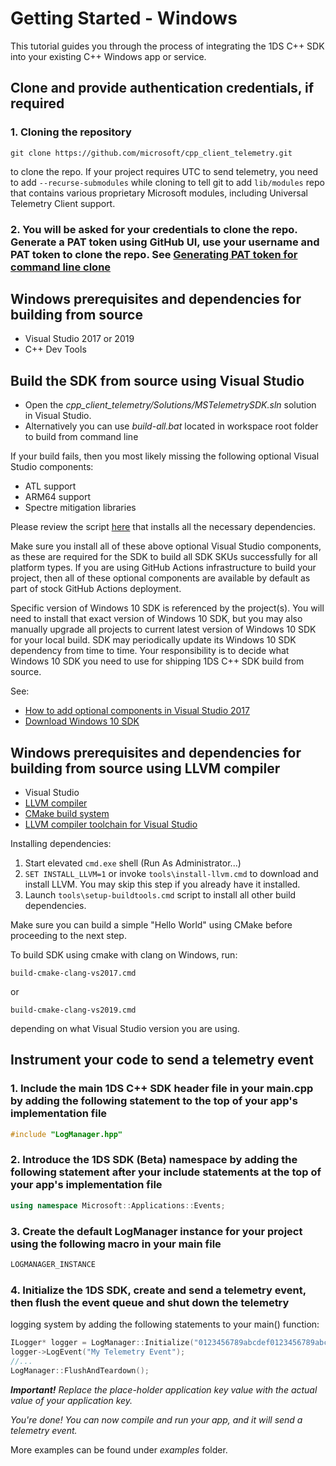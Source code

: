 # Getting Started - Windows

This tutorial guides you through the process of integrating the 1DS C++ SDK into your existing C++ Windows app or service.

## **Clone and provide authentication credentials, if required**

### 1. Cloning the repository

```git clone https://github.com/microsoft/cpp_client_telemetry.git```

to clone the repo. If your project requires UTC to send telemetry, you need to add `--recurse-submodules` while cloning to tell git to add `lib/modules` repo that contains various proprietary Microsoft modules, including Universal Telemetry Client support.

### 2. You will be asked for your credentials to clone the repo. Generate a PAT token using GitHub UI, use your username and PAT token to clone the repo. See [Generating PAT token for command line clone](https://help.github.com/en/github/authenticating-to-github/creating-a-personal-access-token-for-the-command-line)

## **Windows prerequisites and dependencies for building from source**

* Visual Studio 2017 or 2019
* C++ Dev Tools

## **Build the SDK from source using Visual Studio**

* Open the *cpp_client_telemetry/Solutions/MSTelemetrySDK.sln* solution in Visual Studio.
* Alternatively you can use *build-all.bat* located in workspace root folder to build from command line

If your build fails, then you most likely missing the following optional Visual Studio components:

* ATL support
* ARM64 support
* Spectre mitigation libraries

Please review the script [here](../tools/setup-buildtools.cmd) that installs all the necessary dependencies.

Make sure you install all of these above optional Visual Studio components, as these are required for the SDK to build all SDK SKUs successfully for all platform types. If you are using GitHub Actions infrastructure to build your project, then all of these optional components are available by default as part of stock GitHub Actions deployment.

Specific version of Windows 10 SDK is referenced by the project(s). You will need to install that exact version of Windows 10 SDK, but you may also manually upgrade all projects to current latest version of Windows 10 SDK for your local build. SDK may periodically update its Windows 10 SDK dependency from time to time. Your responsibility is to decide what Windows 10 SDK you need to use for shipping 1DS C++ SDK build from source.

See:

* [How to add optional components in Visual Studio 2017](https://docs.microsoft.com/en-us/visualstudio/install/modify-visual-studio?view=vs-2017)
* [Download Windows 10 SDK](https://developer.microsoft.com/en-us/windows/downloads/windows-10-sdk)

## **Windows prerequisites and dependencies for building from source using LLVM compiler**

* Visual Studio
* [LLVM compiler](https://releases.llvm.org/download.html)
* [CMake build system](https://cmake.org/download/)
* [LLVM compiler toolchain for Visual Studio](https://marketplace.visualstudio.com/items?itemName=LLVMExtensions.llvm-toolchain)

Installing dependencies:

1. Start elevated `cmd.exe` shell (Run As Administrator...)
2. `SET INSTALL_LLVM=1` or invoke `tools\install-llvm.cmd` to download and install LLVM. You may skip this step if you already have it installed.
3. Launch `tools\setup-buildtools.cmd` script to install all other build dependencies.

Make sure you can build a simple "Hello World" using CMake before proceeding to the next step.

To build SDK using cmake with clang on Windows, run:

```build-cmake-clang-vs2017.cmd```

  or

```build-cmake-clang-vs2019.cmd```

depending on what Visual Studio version you are using.

## **Instrument your code to send a telemetry event**

### 1. Include the main 1DS C++ SDK header file in your main.cpp by adding the following statement to the top of your app's implementation file

```cpp
#include "LogManager.hpp"
```

### 2. Introduce the 1DS SDK (Beta) namespace by adding the following statement after your include statements at the top of your app's implementation file

```cpp
using namespace Microsoft::Applications::Events;
```

### 3. Create the default LogManager instance for your project using the following macro in your main file

```cpp
LOGMANAGER_INSTANCE
```

### 4. Initialize the 1DS SDK, create and send a telemetry event, then flush the event queue and shut down the telemetry

logging system by adding the following statements to your main() function:

```cpp
ILogger* logger = LogManager::Initialize("0123456789abcdef0123456789abcdef-01234567-0123-0123-0123-0123456789ab-0123");
logger->LogEvent("My Telemetry Event");
//...
LogManager::FlushAndTeardown();
```

_**Important!** Replace the place-holder application key value with the actual value of your application key._

*You're done! You can now compile and run your app, and it will send a telemetry event.*

More examples can be found under *examples* folder.
